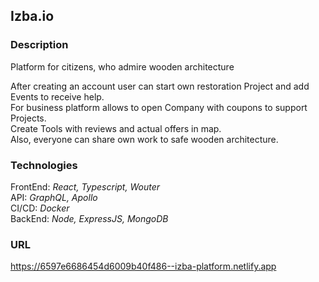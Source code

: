 ## Izba.io  

### Description  

Platform for citizens, who admire wooden architecture  

After creating an account user can start own restoration Project and add Events to receive help.      
For business platform allows to open Company with coupons to support Projects.  
Create Tools with reviews and actual offers in map.  
Also, everyone can share own work to safe wooden architecture.  

### Technologies  

FrontEnd: *React, Typescript, Wouter*    
API: *GraphQL, Apollo*  
CI/CD: *Docker*  
BackEnd: *Node, ExpressJS, MongoDB*  

### URL

https://6597e6686454d6009b40f486--izba-platform.netlify.app
